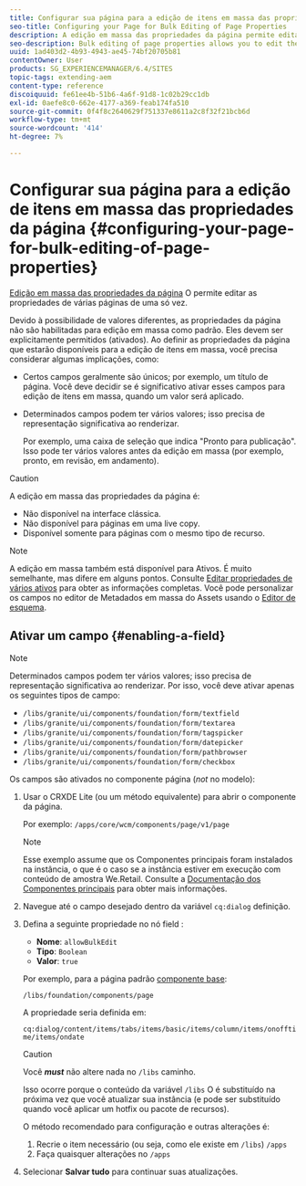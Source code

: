 ```yaml
---
title: Configurar sua página para a edição de itens em massa das propriedades da página
seo-title: Configuring your Page for Bulk Editing of Page Properties
description: A edição em massa das propriedades da página permite editar as propriedades de várias páginas de uma só vez
seo-description: Bulk editing of page properties allows you to edit the properties of multiple pages at once
uuid: 1ad403d2-4b93-4943-ae45-74bf20705b81
contentOwner: User
products: SG_EXPERIENCEMANAGER/6.4/SITES
topic-tags: extending-aem
content-type: reference
discoiquuid: fe61ee4b-51b6-4a6f-91d8-1c02b29cc1db
exl-id: 0aefe8c0-662e-4177-a369-feab174fa510
source-git-commit: 0f4f8c2640629f751337e8611a2c8f32f21bcb6d
workflow-type: tm+mt
source-wordcount: '414'
ht-degree: 7%

---
```


# Configurar sua página para a edição de itens em massa das propriedades da página {#configuring-your-page-for-bulk-editing-of-page-properties}

[Edição em massa das propriedades da página](/help/sites-authoring/editing-page-properties.md#from-the-sites-console-multiple-pages) O permite editar as propriedades de várias páginas de uma só vez.

Devido à possibilidade de valores diferentes, as propriedades da página não são habilitadas para edição em massa como padrão. Eles devem ser explicitamente permitidos (ativados). Ao definir as propriedades da página que estarão disponíveis para a edição de itens em massa, você precisa considerar algumas implicações, como:

* Certos campos geralmente são únicos; por exemplo, um título de página. Você deve decidir se é significativo ativar esses campos para edição de itens em massa, quando um valor será aplicado.
* Determinados campos podem ter vários valores; isso precisa de representação significativa ao renderizar.

   Por exemplo, uma caixa de seleção que indica &quot;Pronto para publicação&quot;. Isso pode ter vários valores antes da edição em massa (por exemplo, pronto, em revisão, em andamento).

>[!CAUTION]
>
>A edição em massa das propriedades da página é:
>
>* Não disponível na interface clássica.
>* Não disponível para páginas em uma live copy.
>* Disponível somente para páginas com o mesmo tipo de recurso.
>


>[!NOTE]
>
>A edição em massa também está disponível para Ativos. É muito semelhante, mas difere em alguns pontos. Consulte [Editar propriedades de vários ativos](/help/assets/managing-multiple-assets.md) para obter as informações completas. Você pode personalizar os campos no editor de Metadados em massa do Assets usando o [Editor de esquema](/help/assets/metadata-schemas.md).

## Ativar um campo {#enabling-a-field}

>[!NOTE]
>
>Determinados campos podem ter vários valores; isso precisa de representação significativa ao renderizar. Por isso, você deve ativar apenas os seguintes tipos de campo:
>
>* `/libs/granite/ui/components/foundation/form/textfield`
>* `/libs/granite/ui/components/foundation/form/textarea`
>* `/libs/granite/ui/components/foundation/form/tagspicker`
>* `/libs/granite/ui/components/foundation/form/datepicker`
>* `/libs/granite/ui/components/foundation/form/pathbrowser`
>* `/libs/granite/ui/components/foundation/form/checkbox`
>


Os campos são ativados no componente página (*not* no modelo):

1. Usar o CRXDE Lite (ou um método equivalente) para abrir o componente da página.

   Por exemplo: `/apps/core/wcm/components/page/v1/page`

   >[!NOTE]
   >
   >Esse exemplo assume que os Componentes principais foram instalados na instância, o que é o caso se a instância estiver em execução com conteúdo de amostra We.Retail. Consulte a [Documentação dos Componentes principais](https://experienceleague.adobe.com/docs/experience-manager-core-components/using/introduction.html?lang=pt-BR) para obter mais informações.

1. Navegue até o campo desejado dentro da variável `cq:dialog` definição.
1. Defina a seguinte propriedade no nó field :

   * **Nome**: `allowBulkEdit`
   * **Tipo**: `Boolean`
   * **Valor**: `true`

   Por exemplo, para a página padrão [componente base](/help/sites-authoring/default-components-foundation.md):

   `/libs/foundation/components/page`

   A propriedade seria definida em:

   `cq:dialog/content/items/tabs/items/basic/items/column/items/onofftime/items/ondate`

   >[!CAUTION]
   >
   >Você ***must*** não altere nada no `/libs` caminho.
   >
   >Isso ocorre porque o conteúdo da variável `/libs` O é substituído na próxima vez que você atualizar sua instância (e pode ser substituído quando você aplicar um hotfix ou pacote de recursos).
   >
   >O método recomendado para configuração e outras alterações é:
   >
   >    1. Recrie o item necessário (ou seja, como ele existe em `/libs`) `/apps`
   >    1. Faça quaisquer alterações no `/apps`


1. Selecionar **Salvar tudo** para continuar suas atualizações.
